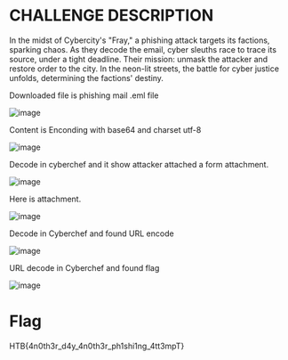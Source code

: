 # CHALLENGE DESCRIPTION
In the midst of Cybercity's "Fray," a phishing attack targets its factions, sparking chaos. As they decode the email, cyber sleuths race to trace its source, under a tight deadline. Their mission: unmask the attacker and restore order to the city. In the neon-lit streets, the battle for cyber justice unfolds, determining the factions' destiny.

Downloaded file is phishing mail .eml file 

![image](https://github.com/user-attachments/assets/8f3273e8-24b5-46aa-a2c4-5d86c9d9974d)

Content is Enconding with base64 and charset utf-8

![image](https://github.com/user-attachments/assets/9ed7416b-55fd-43b9-acce-bd0644d02926)

Decode in cyberchef and it show attacker attached a form attachment.

![image](https://github.com/user-attachments/assets/7323461b-61a3-41c6-bb46-fd6d933298f7)

Here is attachment.

![image](https://github.com/user-attachments/assets/5d4d72e3-7961-466b-9b63-3090755c6e83)

Decode in Cyberchef and found URL encode

![image](https://github.com/user-attachments/assets/8b5ba850-74cc-4b7f-afd4-2ec16432b6f6)

URL decode in Cyberchef and found flag

![image](https://github.com/user-attachments/assets/8e0805e4-c744-49e7-998e-f41b2b6c704e)

# Flag

HTB{4n0th3r_d4y_4n0th3r_ph1shi1ng_4tt3mpT}




